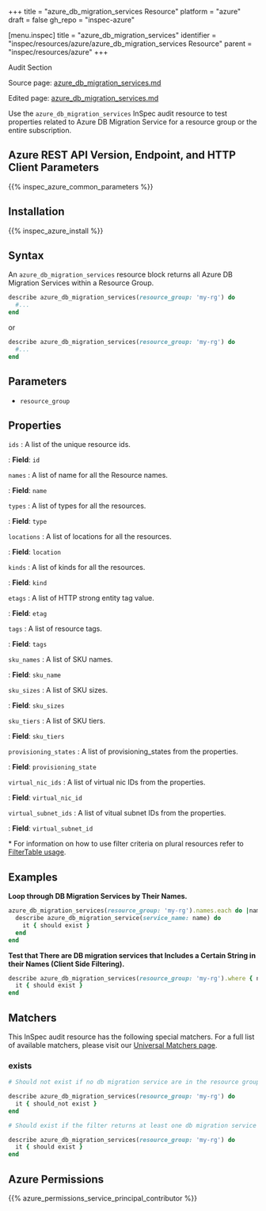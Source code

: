 +++
title = "azure_db_migration_services Resource"
platform = "azure"
draft = false
gh_repo = "inspec-azure"

[menu.inspec]
title = "azure_db_migration_services"
identifier = "inspec/resources/azure/azure_db_migration_services Resource"
parent = "inspec/resources/azure"
+++

<div class="admonition-note">
<p class="admonition-note-title">Audit Section</p>
<div class="admonition-note-text">
<p>Source page: <a href="https://github.com/inspec/inspec-azure/blob/main/docs/resources/azure_db_migration_services.md">azure_db_migration_services.md</a></p>
<p>Edited page: <a href="https://github.com/ianmadd/inspec-azure/blob/im/hugo/docs-chef-io/content/inspec/resources/azure_db_migration_services.md">azure_db_migration_services.md</a></p>
</div>
</div>



Use the `azure_db_migration_services` InSpec audit resource to test properties related to Azure DB Migration Service for a resource group or the entire subscription.

## Azure REST API Version, Endpoint, and HTTP Client Parameters

{{% inspec_azure_common_parameters %}}

## Installation

{{% inspec_azure_install %}}

## Syntax

An `azure_db_migration_services` resource block returns all Azure DB Migration Services within a Resource Group.
```ruby
describe azure_db_migration_services(resource_group: 'my-rg') do
  #...
end
```
or
```ruby
describe azure_db_migration_services(resource_group: 'my-rg') do
  #...
end
```

## Parameters

- `resource_group`

## Properties

`ids`
: A list of the unique resource ids.

: **Field**: `id`

`names`
: A list of name for all the Resource names.

: **Field**: `name`

`types`
: A list of types for all the resources.

: **Field**: `type`

`locations`
: A list of locations for all the resources.

: **Field**: `location`

`kinds`
: A list of kinds for all the resources.

: **Field**: `kind`

`etags`
: A list of HTTP strong entity tag value.

: **Field**: `etag`

`tags`
: A list of resource tags.

: **Field**: `tags`

`sku_names`
: A list of SKU names.

: **Field**: `sku_name`

`sku_sizes`
: A list of SKU sizes.

: **Field**: `sku_sizes`

`sku_tiers`
: A list of SKU tiers.

: **Field**: `sku_tiers`

`provisioning_states`
: A list of provisioning_states from the properties.

: **Field**: `provisioning_state`

`virtual_nic_ids`
: A list of virtual nic IDs from the properties.

: **Field**: `virtual_nic_id`

`virtual_subnet_ids`
: A list of vitual subnet IDs from the properties.

: **Field**: `virtual_subnet_id`

<superscript>*</superscript> For information on how to use filter criteria on plural resources refer to [FilterTable usage](https://github.com/inspec/inspec/blob/master/dev-docs/filtertable-usage.md).

## Examples

**Loop through DB Migration Services by Their Names.**

```ruby
azure_db_migration_services(resource_group: 'my-rg').names.each do |name|
  describe azure_db_migration_service(service_name: name) do
    it { should exist }
  end
end  
```     
**Test that There are DB migration services that Includes a Certain String in their Names (Client Side Filtering).**

```ruby
describe azure_db_migration_services(resource_group: 'my-rg').where { name.include?('UAT') } do
  it { should exist }
end
```    

## Matchers

This InSpec audit resource has the following special matchers. For a full list of available matchers, please visit our [Universal Matchers page](https://www.inspec.io/docs/reference/matchers/).

### exists

```ruby
# Should not exist if no db migration service are in the resource group

describe azure_db_migration_services(resource_group: 'my-rg') do
  it { should_not exist }
end

# Should exist if the filter returns at least one db migration service

describe azure_db_migration_services(resource_group: 'my-rg') do
  it { should exist }
end
```

## Azure Permissions

{{% azure_permissions_service_principal_contributor %}}
